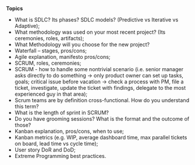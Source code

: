 **Topics**

-   What is SDLC? Its phases? SDLC models? (Predictive vs Iterative vs Adaptive);
-   What methodology was used on your most recent project? (Its ceremonies, roles, artifacts);
-   What Methodology will you choose for the new project?
-   Waterfall – stages, pros/cons;
-   Agile explanation, manifesto pros/cons;
-   SCRUM, roles, ceremonies;
-   SCRUM - how to handle some nontrivial scenario (i.e. senior manager asks directly to do something -> only product owner can set up tasks, goals; critical issue before vacation -> check a process with PM, file a ticket, investigate, update the ticket with findings, delegate to the most experienced guy in that area);
-   Scrum teams are by definition cross-functional. How do you understand this term?
-   What is the length of sprint in SCRUM?
-   Do you have grooming sessions? What is the format and the outcome of those?
-   Kanban explanation, pros/cons, when to use;
-   Kanban metrics (e.g. WIP, average dashboard time, max parallel tickets on board, lead time vs cycle time);
-   User story DoR and DoD;
-   Extreme Programming best practices.
